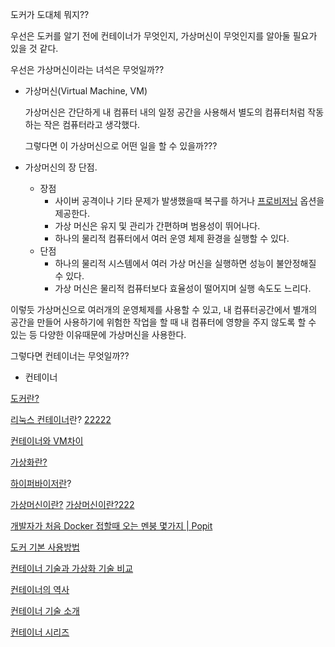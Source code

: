 도커가 도대체 뭐지??

우선은 도커를 알기 전에 컨테이너가 무엇인지, 가상머신이 무엇인지를 알아둘 필요가 있을 것 같다.

우선은 가상머신이라는 녀석은 무엇일까??

- 가상머신(Virtual Machine, VM)

    가상머신은 간단하게 내 컴퓨터 내의 일정 공간을 사용해서 별도의 컴퓨터처럼 작동하는 작은 컴퓨터라고 생각했다.

    그렇다면 이 가상머신으로 어떤 일을 할 수 있을까???

- 가상머신의 장 단점.
    - 장점
        - 사이버 공격이나 기타 문제가 발생했을때 복구를 하거나 [프로비저닝](https://blog.naver.com/gojump0713/140110601767) 옵션을 제공한다.
        - 가상 머신은 유지 및 관리가 간편하며 범용성이 뛰어나다.
        - 하나의 물리적 컴퓨터에서 여러 운영 체제 환경을 실행할 수 있다.
    - 단점
        - 하나의 물리적 시스템에서 여러 가상 머신을 실행하면 성능이 불안정해질 수 있다.
        - 가상 머신은 물리적 컴퓨터보다 효율성이 떨어지며 실행 속도도 느리다.

이렇듯 가상머신으로 여러개의 운영체제를 사용할 수 있고, 내 컴퓨터공간에서 별개의 공간을 만들어 사용하기에 위험한 작업을 할 때 내 컴퓨터에 영향을 주지 않도록 할 수 있는 등 다양한 이유때문에 가상머신을 사용한다.

그렇다면 컨테이너는 무엇일까??

- 컨테이너

[도커란?](https://www.redhat.com/ko/topics/containers/what-is-docker)

[리눅스 컨테이너](https://www.redhat.com/ko/topics/containers/whats-a-linux-container)란? [22222](https://goofcode.github.io/container-101)

[컨테이너와 VM차이](https://medium.com/@lhs6395/container%EC%99%80-vm%EC%9D%98-%EB%B9%84%EA%B5%90-84f6a8b7cd4c)

[가상화란?](https://www.redhat.com/ko/topics/virtualization)

[하이퍼바이저란](https://www.redhat.com/ko/topics/virtualization/what-is-a-hypervisor)?

[가상머신이란?](https://www.redhat.com/ko/topics/virtualization/what-is-a-virtual-machine) [가상머신이란?222](https://www.vmware.com/kr/topics/glossary/content/virtual-machine.html)

[개발자가 처음 Docker 접할때 오는 멘붕 몇가지 | Popit](https://www.popit.kr/%EA%B0%9C%EB%B0%9C%EC%9E%90%EA%B0%80-%EC%B2%98%EC%9D%8C-docker-%EC%A0%91%ED%95%A0%EB%95%8C-%EC%98%A4%EB%8A%94-%EB%A9%98%EB%B6%95-%EB%AA%87%EA%B0%80%EC%A7%80/)

[도커 기본 사용방법](http://pyrasis.com/Docker/Docker-HOWTO)

[컨테이너 기술과 가상화 기술 비교](http://www.opennaru.com/cloud/virtualization-vs-container/)

[컨테이너의 역사](http://www.opennaru.com/openshift/container/history-of-the-container/)

[컨테이너 기술 소개](http://www.opennaru.com/openshift/container/container-introduction/)

[컨테이너 시리즈](https://tech.osci.kr/2020/03/03/91690167/)
